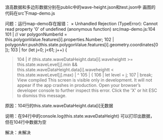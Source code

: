 浪高数据和多边形数据分别在public中的wave-height.json和test.json中
画图的代码在src下map-demo.js







问题：运行map-demo存在报错：     ×
Unhandled Rejection (TypeError): Cannot read property '0' of undefined
(anonymous function)
src/map-demo.js:104
  101 | // var polygonNumberId = this.polygonValue.features[i].properties.Number;
  102 | polygonArr.push(this.state.polygonValue.features[i].geometry.coordinates[0]);
  103 |     for (let j=0; j<61; j++) {
> 104 |         if (this.state.waveDataHeight.data[i].waveheightt >= this.state.waveLevel[j].min && this.state.waveDataHeight.data[i].waveheightt < this.state.waveLevel[j].max)
      | ^  105 |         {
  106 |             let level = j;
  107 |             break;
View compiled
This screen is visible only in development. It will not appear if the app crashes in production.
Open your browser’s developer console to further inspect this error.  Click the 'X' or hit ESC to dismiss this message.






原因：104行的this.state.waveDataHeight.data[i]无数据








说明：在94行中的console.log(this.state.waveDataHeight) 可以打印出数据，但在104行中数据为空








解决：未解决
